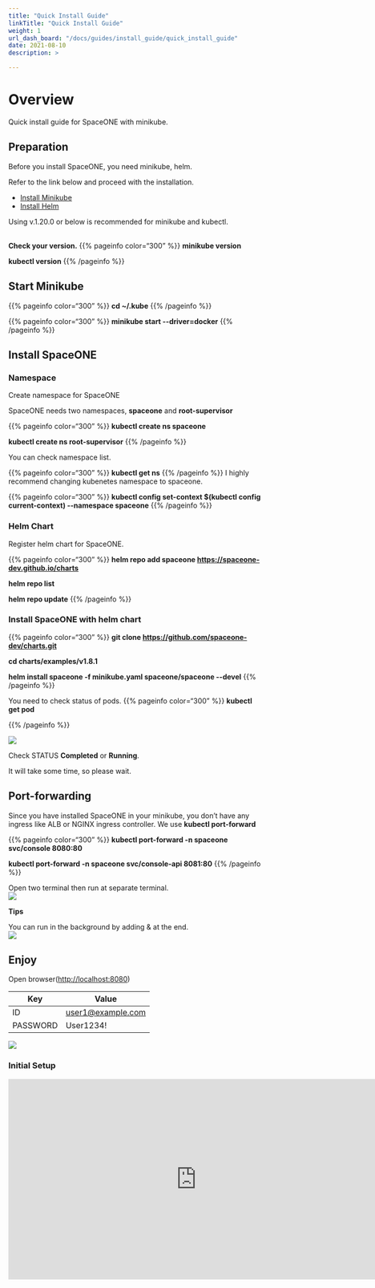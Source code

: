```yaml
---
title: "Quick Install Guide"
linkTitle: "Quick Install Guide"
weight: 1
url_dash_board: "/docs/guides/install_guide/quick_install_guide" 
date: 2021-08-10
description: >

---
```


# Overview

Quick install guide for SpaceONE with minikube.

## Preparation

Before you install SpaceONE, you need minikube, helm.

Refer to the link below and proceed with the installation.

<ul>
    <li><a href="https://minikube.sigs.k8s.io/docs/start/" target="_blank">Install Minikube</a></li>
    <li><a href="https://helm.sh/docs/intro/install/" target="_blank">Install Helm</a></li>
</ul>
Using v.1.20.0 or below is recommended for minikube and kubectl.<br><br>

**Check your version.**
{{% pageinfo color=“300” %}}
**minikube version**

**kubectl version**
{{% /pageinfo %}}

## Start Minikube
 
{{% pageinfo color=“300” %}}
**cd ~/.kube**
{{% /pageinfo %}}

{{% pageinfo color=“300” %}}
**minikube start --driver=docker**
{{% /pageinfo %}}

## Install SpaceONE

### Namespace
Create namespace for SpaceONE

SpaceONE needs two namespaces, **spaceone** and **root-supervisor**

{{% pageinfo color=“300” %}}
**kubectl create ns spaceone**

**kubectl create ns root-supervisor**
{{% /pageinfo %}}

You can check namespace list.

{{% pageinfo color=“300” %}}
**kubectl get ns**
{{% /pageinfo %}}
I highly recommend changing kubenetes namespace to spaceone.

{{% pageinfo color=“300” %}}
**kubectl config set-context $(kubectl config current-context) --namespace spaceone**
{{% /pageinfo %}}

### Helm Chart

Register helm chart for SpaceONE.

{{% pageinfo color=“300” %}}
**helm repo add spaceone https://spaceone-dev.github.io/charts**

**helm repo list**

**helm repo update**
{{% /pageinfo %}}

### Install SpaceONE with helm chart

{{% pageinfo color=“300” %}}
**git clone https://github.com/spaceone-dev/charts.git**

**cd charts/examples/v1.8.1**

**helm install spaceone -f minikube.yaml spaceone/spaceone --devel**
{{% /pageinfo %}}

You need to check status of pods.
{{% pageinfo color=“300” %}}
**kubectl get pod**

{{% /pageinfo %}}

![](/ko/docs/setup-operation/install_guide/quick_install/quick_install_img/quick_install_image_01.png)

Check STATUS **Completed** or **Running**.

It will take some time, so please wait.

## Port-forwarding

Since you have installed SpaceONE in your minikube, you don’t have any ingress like ALB or NGINX ingress controller.
We use **kubectl port-forward**

{{% pageinfo color=“300” %}}
**kubectl port-forward -n spaceone svc/console 8080:80**

**kubectl port-forward -n spaceone svc/console-api 8081:80**
{{% /pageinfo %}}

Open two terminal then run at separate terminal.
<br>
![](/ko/docs/setup-operation/install_guide/quick_install/quick_install_img/quick_install_image_02.png)

**Tips**

You can run in the background by adding & at the end.
<br>
![](/ko/docs/setup-operation/install_guide/quick_install/quick_install_img/quick_install_image_03.png)


## Enjoy

Open browser(<a href='http://localhost:8080' target='_blank'>http://localhost:8080</a>)

| Key | Value |
|---   | ---   |
| ID | user1@example.com |
| PASSWORD | User1234! |

![](/ko/docs/setup-operation/install_guide/quick_install/quick_install_img/quick_install_image_04.png)

### Initial Setup

<iframe width="750" height="400" src="https://www.youtube.com/embed/zSoEg2v_JrE" title="YouTube video player" frameborder="0" allow="accelerometer; autoplay; clipboard-write; encrypted-media; gyroscope; picture-in-picture" allowfullscreen></iframe>

